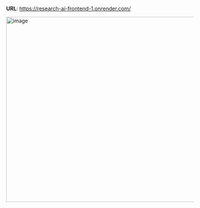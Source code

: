 **URL**: https://research-ai-frontend-1.onrender.com/

<img width="1200" height="500" alt="image" src="https://github.com/user-attachments/assets/2b9226df-4160-410c-a001-9a32d2635d98" />
